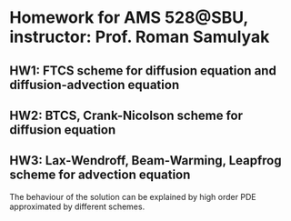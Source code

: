 # Homework for AMS 528@SBU, instructor: Prof. Roman Samulyak

## HW1: FTCS scheme for diffusion equation and diffusion-advection equation
## HW2: BTCS, Crank-Nicolson scheme for diffusion equation
## HW3: Lax-Wendroff, Beam-Warming, Leapfrog scheme for advection equation
The behaviour of the solution can be explained by high order PDE approximated by different schemes.
